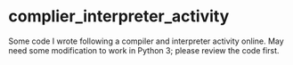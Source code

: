 # complier_interpreter_activity
Some code I wrote following a compiler and interpreter activity online. May need some modification to work in Python 3; please review the code first.
